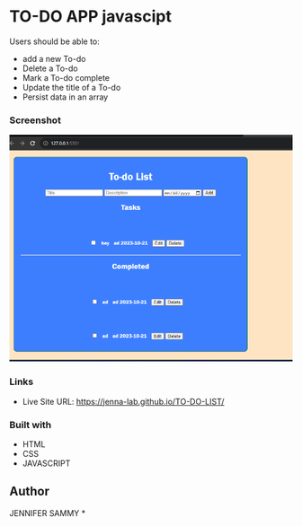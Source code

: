 # TO-DO APP javascipt
Users should be able to:
- add a new To-do
- Delete a To-do
- Mark a To-do complete
- Update the title of a To-do
- Persist data in an array


### Screenshot

![](./images/Screenshot%202023-10-14%20161555.png)


### Links

- Live Site URL: https://jenna-lab.github.io/TO-DO-LIST/

### Built with
- HTML
- CSS
- JAVASCRIPT


## Author
JENNIFER SAMMY
*

